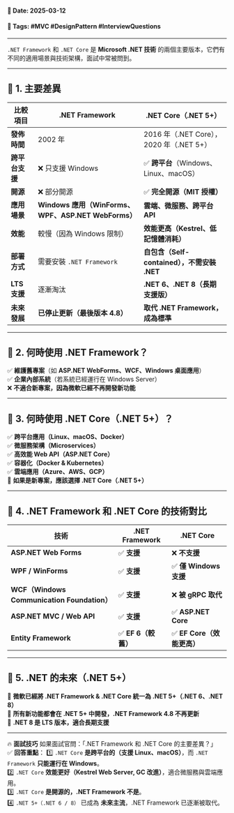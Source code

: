 #### 📅 **Date**: 2025-03-12

#### 🔖 **Tags**: #MVC #DesignPattern #InterviewQuestions

---

`.NET Framework` 和 `.NET Core` 是 **Microsoft .NET 技術** 的兩個主要版本，它們有不同的適用場景與技術架構，面試中常被問到。

---

## **📍 1. 主要差異**

|**比較項目**|**.NET Framework**|**.NET Core（.NET 5+）**|
|---|---|---|
|**發佈時間**|2002 年|2016 年（.NET Core），2020 年（.NET 5+）|
|**跨平台支援**|❌ 只支援 Windows|✅ **跨平台**（Windows、Linux、macOS）|
|**開源**|❌ 部分開源|✅ **完全開源（MIT 授權）**|
|**應用場景**|**Windows 應用（WinForms、WPF、ASP.NET WebForms）**|**雲端、微服務、跨平台 API**|
|**效能**|較慢（因為 Windows 限制）|**效能更高（Kestrel、低記憶體消耗）**|
|**部署方式**|需要安裝 `.NET Framework`|**自包含（Self-contained），不需安裝 .NET**|
|**LTS 支援**|逐漸淘汰|**.NET 6、.NET 8（長期支援版）**|
|**未來發展**|**已停止更新（最後版本 4.8）**|**取代 .NET Framework，成為標準**|

---

## **📍 2. 何時使用 .NET Framework？**

✅ **維護舊專案**（如 **ASP.NET WebForms、WCF、Windows 桌面應用**）  
✅ **企業內部系統**（若系統已經運行在 Windows Server）  
❌ **不適合新專案，因為微軟已經不再開發新功能**

---

## **📍 3. 何時使用 .NET Core（.NET 5+）？**

✅ **跨平台應用（Linux、macOS、Docker）**  
✅ **微服務架構（Microservices）**  
✅ **高效能 Web API（ASP.NET Core）**  
✅ **容器化（Docker & Kubernetes）**  
✅ **雲端應用（Azure、AWS、GCP）**  
🎯 **如果是新專案，應該選擇 .NET Core（.NET 5+）**

---

## **📌 4. .NET Framework 和 .NET Core 的技術對比**

|**技術**|**.NET Framework**|**.NET Core**|
|---|---|---|
|**ASP.NET Web Forms**|✅ **支援**|❌ **不支援**|
|**WPF / WinForms**|✅ **支援**|✅ **僅 Windows 支援**|
|**WCF（Windows Communication Foundation）**|✅ **支援**|❌ **被 gRPC 取代**|
|**ASP.NET MVC / Web API**|✅ **支援**|✅ **ASP.NET Core**|
|**Entity Framework**|✅ **EF 6（較舊）**|✅ **EF Core（效能更高）**|

---

## **📌 5. .NET 的未來（.NET 5+）**

🔹 **微軟已經將 .NET Framework & .NET Core 統一為 .NET 5+（.NET 6、.NET 8）**  
🔹 **所有新功能都會在 .NET 5+ 中開發，.NET Framework 4.8 不再更新**  
🔹 **.NET 8 是 LTS 版本，適合長期支援**

---

🔥 **面試技巧** 如果面試官問：「.NET Framework 和 .NET Core 的主要差異？」  
✅ **回答重點**： 1️⃣ `.NET Core` **是跨平台的（支援 Linux、macOS）**，而 `.NET Framework` **只能運行在 Windows**。  
2️⃣ `.NET Core` **效能更好（Kestrel Web Server, GC 改進）**，適合微服務與雲端應用。  
3️⃣ `.NET Core` **是開源的，.NET Framework 不是**。  
4️⃣ `.NET 5+（.NET 6 / 8）` 已成為 **未來主流**，.NET Framework 已逐漸被取代。